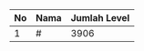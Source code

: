 | No | Nama            | Jumlah Level |
|----|-----------------|--------------|
| 1  | #    |    3906        |
